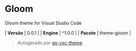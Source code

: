 # Gloom

Gloom theme for Visual Studio Code

| **Versão** | 0.0.1 |
| **Engine** | ^1.0.0 |
| **Pacote** | theme-gloom |

> Autogerado por [go-vsc-theme](https://github.com/natalbu/go-vsc-theme).
